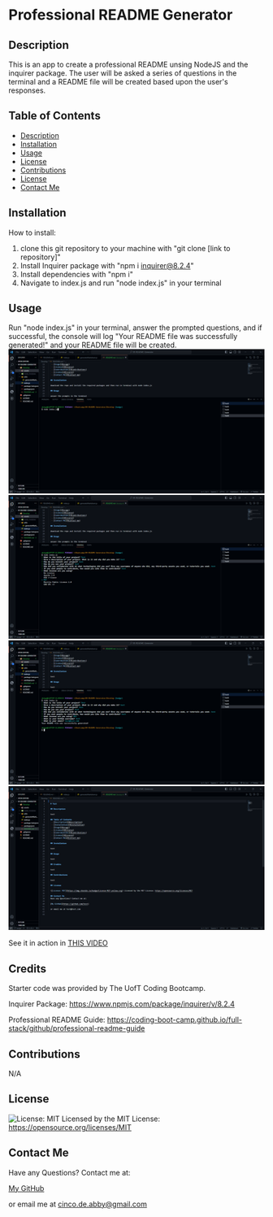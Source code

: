 
  # Professional README Generator

  ## Description

  This is an app to create a professional README unsing NodeJS and the inquirer package. The user will be asked a series of questions in the terminal and a README file will be created based upon the user's responses.

  ## Table of Contents
   - [Description](#description)
   - [Installation](#installation)
   - [Usage](#usage)
   - [License](#license)
   - [Contributions](#contributions)
   - [License](#license)
   - [Contact Me](#contact-me)

  ## Installation

  How to install: 
  1. clone this git repository to your machine with "git clone [link to repository]" 
  2. Install Inquirer package with "npm i inquirer@8.2.4" 
  3. Install dependencies with "npm i" 
  4. Navigate to index.js and run "node index.js" in your terminal

  ## Usage

  Run "node index.js" in your terminal, answer the prompted questions, and if successful, the console will log "Your README file was successfully generated!" and your README file will be created.
  ![Alt text](Develop/assets/README1.png)
  ![Alt text](Develop/assets/README2.png)
  ![Alt text](Develop/assets/README4.png)
  ![Alt text](Develop/assets/README3.png)

  See it in action in [THIS VIDEO](https://drive.google.com/file/d/1nrqZTFegrWH_5hJo_L4RlczWbbUkoux2/view?usp=sharing)

  ## Credits

  Starter code was provided by The UofT Coding Bootcamp. 

  Inquirer Package: https://www.npmjs.com/package/inquirer/v/8.2.4 

  Professional README Guide:  https://coding-boot-camp.github.io/full-stack/github/professional-readme-guide

  ## Contributions

  N/A

  ## License

  ![License: MIT](https://img.shields.io/badge/License-MIT-yellow.svg) Licensed by the MIT License: https://opensource.org/licenses/MIT

  ## Contact Me
  Have any Questions? Contact me at:

  [My GitHub](https://github.com/abi-gail17)

  or email me at cinco.de.abby@gmail.com

